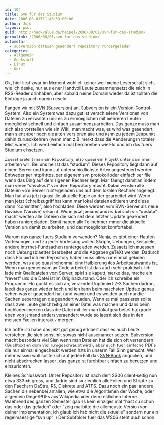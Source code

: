 ```yaml
---
id: 104
title: SVN für das Studium
date: 2006-08-01T11:43:39+00:00
author: Jojo
layout: post
guid: http://hackvalue.de/heipei/2006/08/01/svn-fur-das-studium/
permalink: /2006/08/01/svn-fur-das-studium/
autometa:
  - subversion dateien geaendert repository runtergeladen
categories:
  - Allgemein
  - Geekstuff
  - Linux
  - Uni
---
```

Ok, hier liest zwar im Moment wohl eh keiner weil meine Leserschaft sich, wie ich denke, nur aus einer Handvoll Leute zusammensetzt die mich in RSS-Reader drinhaben, aber sobald meine Domain wieder da ist sollten die Einträge ja auch darein rieseln.

Fangen wir mit [SVN (Subversion)](http://subversion.tigris.org/) an. Subversion ist ein Version-Control-System. Also ein System was dazu gut ist verschiedene Versionen von Dateien zu verwalten und es zu ermoeglichen mit mehreren Leuten moeglichst schnell und einfach zusammenzuarbeiten. Das ganze muss man sich also vorstellen wie ein Wiki, man macht was, es wird was geaendert, man sieht aber noch die alten Versionen alle und kann zu jedem Zeitpunkt dahin zurueckkehren (wenn man z.B. merkt dass die Aenderungen totaler Mist waren). Ich werd einfach mal beschreiben wie Flo und ich das fuers Studium einsetzen.

Zuerst erstellt man ein Repository, also quasi ein Projekt unter dem man arbeiten will. Bei uns heisst das &#8220;studium&#8221;. Dieses Repository liegt dann auf einem Server und kann auf unterschiedlichste Arten angesteuert werden. Entweder per http/https, per eigenem svn protokoll oder einfach per file wenn das Ding auf dem eigenen Rechner liegt. Man faengt damit an indem man einen &#8220;checkout&#8221; von dem Repository macht. Dabei werden alle Dateien vom Server runtergeladen und auf dem lokalen Rechner angelegt. Man hat also jetzt quasi die aktuelle Kopie an der gearbeitet wird. Wenn man jetzt Schreibzugriff hat kann man lokal dateien editieren und diese dann &#8220;committen&#8221;, also hochladen. Diese werden vom SVN-Server als neue Revision (Version) erkannt. Wenn jetzt jemand anders bei sich ein &#8220;update&#8221; macht werden alle Dateien die sich seit dem letzten Update geaendert haben runtergeladen. Somit haben alle Teilnehmer immer die aktuelle Version um damit zu arbeiten, und das moeglichst komfortabel.

Warum das ganze fuers Studium verwenden? Nunja, es gibt einen Haufen Vorlesungen, und zu jeder Vorlesung wollen Skripte, Uebungen, Beispiele, andere Internet-Fundsachen runtergeladen werden. Zusaetzlich muessen noch Uebungsblaetter bearbeitet und die Abgaben geTeXt werden. Dadurch dass Flo und ich ein Repository haben muss alles nur einmal geladen werden, was also quasi schonmal eine Halbierung des Arbeitsaufwands ist. Wenn man gemeinsam an Code arbeitet ist das auch sehr praktisch. Ich lade mir Quelldateien vom Server, spiel sie kaputt, merke das, mache ein &#8220;revert&#8221; und die Datei ist im Originalzustand. Oder ich schreibe ein Programm, Flo guckt es sich an, veraendert/optimiert 2-3 Sachen dadran, laedt das ganze wieder hoch und ich kann beim naechsten Update genau sehen was er geaendert hat (und wann) und es werden auch nur die Sachen uebertragen die geandert wurden. Wenn es mal passieren sollte dass zwei Leute gleichzeitig an einer Datei was machen und dann beim hochladen merken dass die Datei mit der man lokal gearbeitet hat grade eben von jemand anders veraendert wurde so laesst sich das in den meisten Faellen interaktiv mergen.
  
Ich hoffe ich habe das jetzt gut genug erklaert dass es auch Leute verstehen die sich sonst mit sowas nicht auseinander setzen. Subversion macht besonders viel Sinn wenn man Dateien hat die sich oft veraendern (Quelltext an dem viel rumgeschraubt wird), aber auch fuer einfache PDFs die nur einmal eingecheckt werden hats in unserm Fall Sinn gemacht. Wer mehr wissen woll sollte sich auf jeden Fall das [SVN-Book](http://svnbook.red-bean.com/) angucken, und nicht abschrecken lassen, das ganze ist furchtbar einfach zu benutzen und einzurichten.<!--more-->

Kleines Schlusswort: Unser Repository ist nach dem SS06 client-seitig nun etwa 333mb gross, und dadrin sind so ziemlich alle Folien und Skripte zu den Faechern DaStru, RS, Diskrete und ATFS. Dazu noch ein paar andere Sachen die nebenbei anfallen, wie etwa die Algorithmen der Woche, oder allgemein Dinge/PDFs aus Wikipedia oder dem restlichen Internet. Waehrend des ganzen Semester gab es kein einziges mal &#8220;hast du schon das oder das geladen&#8221; oder &#8220;zeig mal bitte die allerneuste Version von deiner Implementation, ich glaub ich hab nicht die aktuelle&#8221; sondern nur ein regelmaessige &#8220;svn up&#8221; ;) Der Subfolder fuer das WS06 steht auch schon.